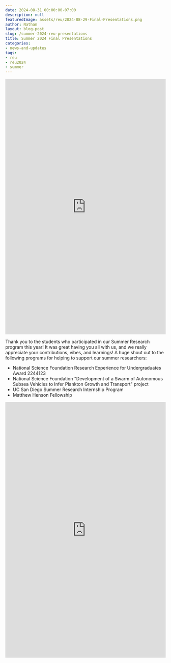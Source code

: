 ```yaml
---
date: 2024-08-31 00:00:00-07:00
description: null
featuredImage: assets/reu/2024-08-29-Final-Presentations.png
author: Nathan
layout: blog-post
slug: /summer-2024-reu-presentations
title: Summer 2024 Final Presentations
categories:
- news-and-updates
tags:
- reu
- reu2024
- summer
---
```

<iframe width="100%" height="800" src="https://www.youtube.com/embed/dwnrstHYuwM?si=_NGEEn4SNX2CnhIj" title="YouTube video player" frameborder="0" allow="accelerometer; autoplay; clipboard-write; encrypted-media; gyroscope; picture-in-picture; web-share" referrerpolicy="strict-origin-when-cross-origin" allowfullscreen></iframe>

Thank you to the students who participated in our Summer Research program this year!  It was great having you all with us, and we really appreciate your contributions, vibes, and learnings!  A huge shout out to the following programs for helping to support our summer researchers:
  * National Science Foundation Research Experience for Undergraduates Award 2244123
  * National Science Foundation "Development of a Swarm of Autonomous Subsea Vehicles to Infer Plankton Growth and Transport" project
  * UC San Diego Summer Research Internship Program
  * Matthew Henson Fellowship

<iframe src="https://docs.google.com/presentation/d/1-5UkK01mT__t10i72UKnUidtzTW3r3fREEs7wmDllIk/embed?start=true&loop=true&delayms=3000" frameborder="0" width="100%" height="800" allowfullscreen="true" mozallowfullscreen="true" webkitallowfullscreen="true"></iframe>